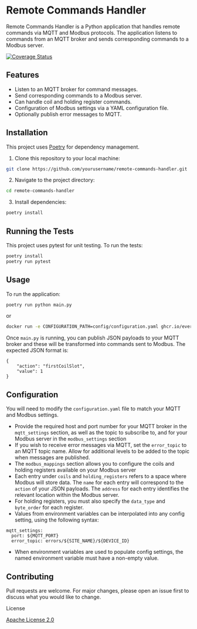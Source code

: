 # Remote Commands Handler

Remote Commands Handler is a Python application that handles remote commands via MQTT and Modbus protocols. The application listens to commands from an MQTT broker and sends corresponding commands to a Modbus server.

[![Coverage Status](https://coveralls.io/repos/github/EvergenEnergy/remote-commands-handler/badge.svg?branch=main)](https://coveralls.io/github/EvergenEnergy/remote-commands-handler?branch=main)

## Features

- Listen to an MQTT broker for command messages.
- Send corresponding commands to a Modbus server.
- Can handle coil and holding register commands.
- Configuration of Modbus settings via a YAML configuration file.
- Optionally publish error messages to MQTT.

## Installation

This project uses [Poetry](https://python-poetry.org/) for dependency management.

1. Clone this repository to your local machine:

```bash
git clone https://github.com/yourusername/remote-commands-handler.git
```

2. Navigate to the project directory:

```bash
cd remote-commands-handler
```

3. Install dependencies:

```bash
poetry install
```

## Running the Tests

This project uses pytest for unit testing.
To run the tests:

```bash
poetry install
poetry run pytest
```

## Usage
To run the application:

```bash
poetry run python main.py
```

or
```bash
docker run -e CONFIGURATION_PATH=config/configuration.yaml ghcr.io/evergenenergy/remote-commands-handler:latest
```

Once `main.py` is running, you can publish JSON payloads to your MQTT broker and these will be transformed into commands sent to Modbus. The expected JSON format is:

```
{
    "action": "firstCoilSlot",
    "value": 1
}
```

## Configuration

You will need to modify the `configuration.yaml` file to match your MQTT and Modbus settings.

- Provide the required host and port number for your MQTT broker in the `mqtt_settings` section, as well as the topic to subscribe to, and for your Modbus server in the `modbus_settings` section
- If you wish to receive error messages via MQTT, set the `error_topic` to an MQTT topic name. Allow for additional levels to be added to the topic when messages are published.
- The `modbus_mappings` section allows you to configure the coils and holding registers available on your Modbus server
- Each entry under `coils` and `holding_registers` refers to a space where Modbus will store data. The `name` for each entry will correspond to the `action` of your JSON payloads. The `address` for each entry identifies the relevant location within the Modbus server.
- For holding registers, you must also specify the `data_type` and `byte_order` for each register.
- Values from environment variables can be interpolated into any config setting, using the following syntax:
```
mqtt_settings:
  port: ${MQTT_PORT}
  error_topic: errors/${SITE_NAME}/${DEVICE_ID}
```
- When environment variables are used to populate config settings, the named environment variable must have a non-empty value.

## Contributing

Pull requests are welcome. For major changes, please open an issue first to discuss what you would like to change.

License

[Apache License 2.0](https://choosealicense.com/licenses/apache-2.0/)